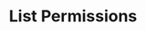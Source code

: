 ---
title: List Permissions
excerpt: Retrieve a paginated, filtered list of Permissions
api:
  file: swagger.yaml
  operationId: post_api-v2-permissions
hidden: false
---